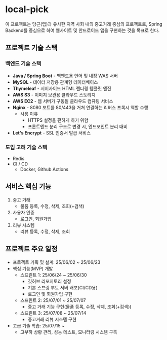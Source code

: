 # local-pick

이 프로젝트는 당근(앱)과 유사한 지역 사회 내의 중고거래 중심의 프로젝트로, Spring Backend를 중심으로 하여 웹사이트 및 안드로이드 앱을 구현하는 것을 목표로 한다.



## 프로젝트 기술 스택

### 백엔드 기술 스택

- **Java / Spring Boot** - 백엔드용 언어 및 내장 WAS 서버
- **MySQL** - 데이터 저장용 관계형 데이터베이스
- **Thymeleaf** - 서버사이드 HTML 렌더링 템플릿 엔진
- **AWS S3** - 이미지 보관용 클라우드 스토리지
- **AWS EC2** - 웹 서버가 구동될 클라우드 컴퓨팅 서비스
- **Nginx** - 8080 포트를 80/443을 거쳐 연결하는 리버스 프록시 역할 수행
  - 사용 이유
    - HTTPS 설정을 편하게 하기 위함
    - 프론트엔드 분리 구조로 변경 시, 엔드포인트 분리 대비
- **Let's Encrypt** - SSL 인증서 발급 서비스

### 도입 고려 기술 스택

- Redis
- CI / CD
  - Docker, Github Actions



## 서비스 핵심 기능

1. 중고 거래
   - 물품 등록, 수정, 삭제, 조회(+검색)
2. 사용자 인증
   - 로그인, 회원가입
3. 리뷰 시스템
   - 리뷰 등록, 수정, 삭제, 조회



## 프로젝트 주요 일정

- 프로젝트 기획 및 설계: 25/06/02 ~ 25/06/23
- 핵심 기능(MVP) 개발
  - 스프린트 1: 25/06/24 ~ 25/06/30
    - 깃허브 리포지토리 설정
    - 기본 스프링 부트 서버 배포(CI/CD용) 
    - 로그인 및 회원가입 구현
  - 스프린트 2: 25/07/01 ~ 25/07/07
    - 중고 거래 기능 구현(물품 등록, 수정, 삭제, 조회(+검색))
  - 스프린트 3: 25/07/08 ~ 25/07/14
    - 중고거래 리뷰 시스템 구현
- 고급 기술 학습: 25/07/15 ~
  - 고부하 상황 관리, 성능 테스트, 모니터링 시스템 구축



